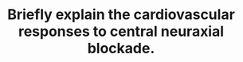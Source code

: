 ---
title: "Briefly explain the cardiovascular responses to central neuraxial blockade."
entityType: SAQ
exam: PEX
college: ANZCA
year: 2013
sitting: C
question: 12
passRate: 56
EC_expectedDomains:
- "A definition of Neuraxial block and some statement as to the important nerves blocked (α1 and β) followed by a structured discussion of the impacts on the venous system, arterial system, cardiac output and heart rate would receive a good pass."
EC_extraCredit:
- "Additional credit was awarded to answers that recognised that the level of block is important in determining the extent of the cardiovascular responses and gave examples of the likely responses for various levels of block (Sacral, lumbar, low thoracic, high thoracic)."
- "All the better answers had an obvious structure to them that seemed to result in a more complete discussion of the question."
- "Only one answer included a discussion of the likely magnitude of change in the SVR, heart rate and other responses."
EC_errorsCommon:
- "The most frequent reason for not gaining a pass mark was including only a limited subset of the likely cardiovascular responses with scant explanation of those responses."
- "A discussion of the sympathetic nervous system and of the Renin-Angiotensin-Aldosterone system was not asked for and received no marks."
- "Information that was repeated did not receive double credit."
---
